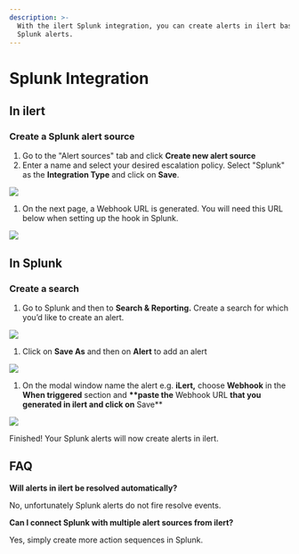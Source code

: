 ```yaml
---
description: >-
  With the ilert Splunk integration, you can create alerts in ilert based on
  Splunk alerts.
---
```


# Splunk Integration

## In ilert <a href="#in-ilert" id="in-ilert"></a>

### Create a Splunk alert source <a href="#create-alert-source" id="create-alert-source"></a>

1. Go to the "Alert sources" tab and click **Create new alert source**
2. Enter a name and select your desired escalation policy. Select "Splunk" as the **Integration Type** and click on **Save**.

![](../.gitbook/assets/Screenshot\_08\_02\_21\_\_20\_39.png)

1. On the next page, a Webhook URL is generated. You will need this URL below when setting up the hook in Splunk.

![](<../.gitbook/assets/Screenshot\_08\_02\_21\_\_20\_39 (1).png>)

## In Splunk <a href="#in-splunk" id="in-splunk"></a>

### Create a search <a href="#create-action-sequences" id="create-action-sequences"></a>

1. Go to Splunk and then to **Search & Reporting.** Create a search for which you’d like to create an alert.

![](../.gitbook/assets/Screenshot\_08\_02\_21\_\_20\_42.png)

1. Click on **Save As** and then on **Alert** to add an alert

![](../.gitbook/assets/Screenshot\_08\_02\_21\_\_20\_45.png)

1. On the modal window name the alert e.g. **iLert,** choose **Webhook** in the **When triggered** section and **\*\*paste the** Webhook URL **that you generated in ilert and click on** Save\*\*

![](../.gitbook/assets/Screenshot\_08\_02\_21\_\_20\_48.png)

Finished! Your Splunk alerts will now create alerts in ilert.

## FAQ <a href="#faq" id="faq"></a>

**Will alerts in ilert be resolved automatically?**

No, unfortunately Splunk alerts do not fire resolve events.

**Can I connect Splunk with multiple alert sources from ilert?**

Yes, simply create more action sequences in Splunk.

